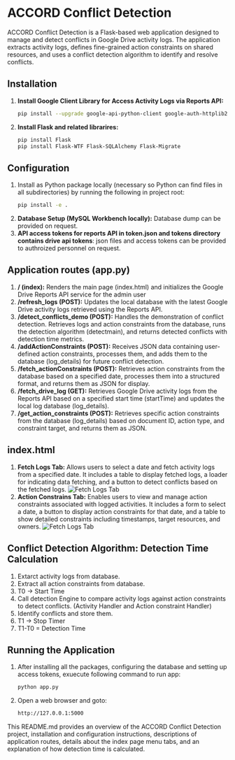 # ACCORD Conflict Detection

ACCORD Conflict Detection is a Flask-based web application designed to manage and detect conflicts in Google Drive activity logs. The application extracts activity logs, defines fine-grained action constraints on shared resources, and uses a conflict detection algorithm to identify and resolve conflicts.

## Installation

1. **Install Google Client Library for Access Activity Logs via Reports API:**
   ```bash
   pip install --upgrade google-api-python-client google-auth-httplib2 google-auth-oauthlib
    ```
2. **Install Flask and related librarires:**
   ```bash
   pip install Flask
   pip install Flask-WTF Flask-SQLAlchemy Flask-Migrate
    ```

## Configuration
1. Install as Python package locally (necessary so Python can find files in all subdirectories) by running the following in project root:
    ```bash
    pip install -e .
    ```
2. **Database Setup (MySQL Workbench locally):** Database dump can be provided on request.
3. **API access tokens for reports API in token.json and tokens directory contains drive api tokens**: json files and access tokens can be provided to authroized personnel on request.

## Application routes (app.py)
1. **/ (index):** Renders the main page (index.html) and initializes the Google Drive Reports API service for the admin user
2. **/refresh_logs (POST):** Updates the local database with the latest Google Drive activity logs retrieved using the Reports API.
3. **/detect_conflicts_demo (POST):** Handles the demonstration of conflict detection. Retrieves logs and action constraints from the database, runs the detection algorithm (detectmain), and returns detected conflicts with detection time metrics.
4. **/addActionConstraints (POST):** Receives JSON data containing user-defined action constraints, processes them, and adds them to the database (log_details) for future conflict detection.
5. **/fetch_actionConstraints (POST):** Retrieves action constraints from the database based on a specified date, processes them into a structured format, and returns them as JSON for display.
6. **/fetch_drive_log (GET):** Retrieves Google Drive activity logs from the Reports API based on a specified start time (startTime) and updates the local log database (log_details).
7. **/get_action_constraints (POST):** Retrieves specific action constraints from the database (log_details) based on document ID, action type, and constraint target, and returns them as JSON.

## index.html
1. **Fetch Logs Tab:** Allows users to select a date and fetch activity logs from a specified date. It includes a table to display fetched logs, a loader for indicating data fetching, and a button to detect conflicts based on the fetched logs.
![Fetch Logs Tab](static/img/fetchLog.png)
2. **Action Constrains Tab:** Enables users to view and manage action constraints associated with logged activities. It includes a form to select a date, a button to display action constraints for that date, and a table to show detailed constraints including timestamps, target resources, and owners.
![Fetch Logs Tab](static/img/actionConstraint.png)

## Conflict Detection Algorithm: Detection Time Calculation
1. Extarct activity logs from database.
2. Extract all action constraints from database.
3. T0 -> Start Time
4. Call detection Engine to compare activity logs against action constraints to detect conflicts. (Activity Handler and Action constraint Handler)
5. Identify conflicts and store them.
6. T1 -> Stop Timer
7. T1-T0 = Detection Time

## Running the Application
1. After installing all the packages, configuring the database and setting up access tokens, exuecute following command to run app:
   ```bash
   python app.py
2. Open a web browser and goto:
   ```bash
   http://127.0.0.1:5000

This README.md provides an overview of the ACCORD Conflict Detection project, installation and configuration instructions, descriptions of application routes, details about the index page menu tabs, and an explanation of how detection time is calculated.
